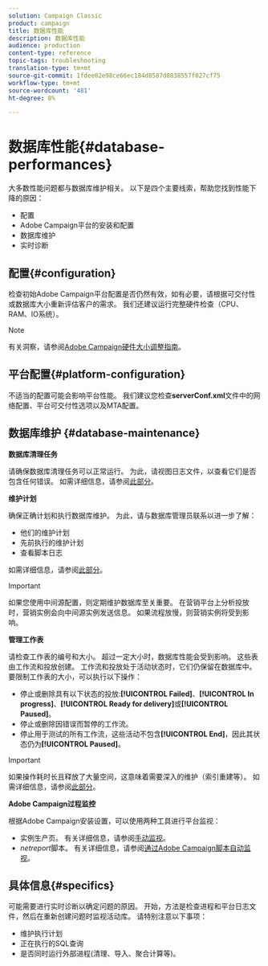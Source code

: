 ```yaml
---
solution: Campaign Classic
product: campaign
title: 数据库性能
description: 数据库性能
audience: production
content-type: reference
topic-tags: troubleshooting
translation-type: tm+mt
source-git-commit: 1fdee02e98ce66ec184d8587d0838557f027cf75
workflow-type: tm+mt
source-wordcount: '481'
ht-degree: 8%

---
```



# 数据库性能{#database-performances}

大多数性能问题都与数据库维护相关。 以下是四个主要线索，帮助您找到性能下降的原因：

* 配置
* Adobe Campaign平台的安装和配置
* 数据库维护
* 实时诊断

## 配置{#configuration}

检查初始Adobe Campaign平台配置是否仍然有效，如有必要，请根据可交付性或数据库大小重新评估客户的需求。 我们还建议运行完整硬件检查（CPU、RAM、IO系统）。

>[!NOTE]
>
>有关洞察，请参阅[Adobe Campaign硬件大小调整指南](https://helpx.adobe.com/cn/campaign/kb/hardware-sizing-guide.html)。

## 平台配置{#platform-configuration}

不适当的配置可能会影响平台性能。 我们建议您检查&#x200B;**serverConf.xml**&#x200B;文件中的网络配置、平台可交付性选项以及MTA配置。

## 数据库维护 {#database-maintenance}

**数据库清理任务**

请确保数据库清理任务可以正常运行。 为此，请视图日志文件，以查看它们是否包含任何错误。 如需详细信息，请参阅[此部分](../../production/using/database-cleanup-workflow.md)。

**维护计划**

确保正确计划和执行数据库维护。 为此，请与数据库管理员联系以进一步了解：

* 他们的维护计划
* 先前执行的维护计划
* 查看脚本日志

如需详细信息，请参阅[此部分](../../production/using/recommendations.md)。

>[!IMPORTANT]
>
>如果您使用中间源配置，则定期维护数据库至关重要。 在营销平台上分析投放时，营销实例会向中间源实例发送信息。 如果流程放慢，则营销实例将受到影响。

**管理工作表**

请检查工作表的编号和大小。 超过一定大小时，数据库性能会受到影响。 这些表由工作流和投放创建。 工作流和投放处于活动状态时，它们仍保留在数据库中。 要限制工作表的大小，可以执行以下操作：

* 停止或删除具有以下状态的投放:**[!UICONTROL Failed]**、**[!UICONTROL In progress]**、**[!UICONTROL Ready for delivery]**&#x200B;或&#x200B;**[!UICONTROL Paused]**。
* 停止或删除因错误而暂停的工作流。
* 停止用于测试的所有工作流，这些活动不包含&#x200B;**[!UICONTROL End]**，因此其状态仍为&#x200B;**[!UICONTROL Paused]**。

>[!IMPORTANT]
>
>如果操作耗时长且释放了大量空间，这意味着需要深入的维护（索引重建等）。 如需详细信息，请参阅[此部分](../../production/using/recommendations.md)。

**Adobe Campaign过程监控**

根据Adobe Campaign安装设置，可以使用两种工具进行平台监视：

* 实例生产页。 有关详细信息，请参阅[手动监视](../../production/using/monitoring-processes.md#manual-monitoring)。
* *netreport*&#x200B;脚本。 有关详细信息，请参阅[通过Adobe Campaign脚本自动监视](../../production/using/monitoring-processes.md#automatic-monitoring-via-adobe-campaign-scripts)。

## 具体信息{#specifics}

可能需要进行实时诊断以确定问题的原因。 开始，方法是检查进程和平台日志文件，然后在重新创建问题时监视活动库。 请特别注意以下事项：

* 维护执行计划
* 正在执行的SQL查询
* 是否同时运行外部进程(清理、导入、聚合计算等)。
